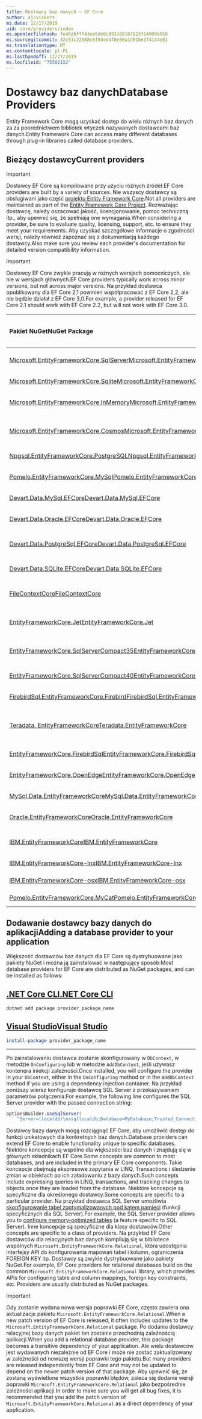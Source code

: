 ```yaml
---
title: Dostawcy baz danych — EF Core
author: ajcvickers
ms.date: 12/17/2019
uid: core/providers/index
ms.openlocfilehash: fe45dbfff43ea5de8c893100107823f14909b950
ms.sourcegitcommit: 32c51c22988c6f83ed4f8e50a1d01be3f4114e81
ms.translationtype: MT
ms.contentlocale: pl-PL
ms.lasthandoff: 12/27/2019
ms.locfileid: "75502152"
---
```

# <a name="database-providers"></a><span data-ttu-id="46bcb-102">Dostawcy baz danych</span><span class="sxs-lookup"><span data-stu-id="46bcb-102">Database Providers</span></span>

<span data-ttu-id="46bcb-103">Entity Framework Core mogą uzyskać dostęp do wielu różnych baz danych za za poorednictwem bibliotek wtyczek nazywanych dostawcami baz danych.</span><span class="sxs-lookup"><span data-stu-id="46bcb-103">Entity Framework Core can access many different databases through plug-in libraries called database providers.</span></span>

## <a name="current-providers"></a><span data-ttu-id="46bcb-104">Bieżący dostawcy</span><span class="sxs-lookup"><span data-stu-id="46bcb-104">Current providers</span></span>

> [!IMPORTANT]  
> <span data-ttu-id="46bcb-105">Dostawcy EF Core są kompilowane przy użyciu różnych źródeł.</span><span class="sxs-lookup"><span data-stu-id="46bcb-105">EF Core providers are built by a variety of sources.</span></span> <span data-ttu-id="46bcb-106">Nie wszyscy dostawcy są obsługiwani jako część [projektu Entity Framework Core](https://github.com/aspnet/EntityFrameworkCore).</span><span class="sxs-lookup"><span data-stu-id="46bcb-106">Not all providers are maintained as part of the [Entity Framework Core Project](https://github.com/aspnet/EntityFrameworkCore).</span></span> <span data-ttu-id="46bcb-107">Rozważając dostawcę, należy oszacować jakość, licencjonowanie, pomoc techniczną itp., aby upewnić się, że spełniają one wymagania.</span><span class="sxs-lookup"><span data-stu-id="46bcb-107">When considering a provider, be sure to evaluate quality, licensing, support, etc. to ensure they meet your requirements.</span></span> <span data-ttu-id="46bcb-108">Aby uzyskać szczegółowe informacje o zgodności wersji, należy również zapoznać się z dokumentacją każdego dostawcy.</span><span class="sxs-lookup"><span data-stu-id="46bcb-108">Also make sure you review each provider's documentation for detailed version compatibility information.</span></span>

> [!IMPORTANT]  
> <span data-ttu-id="46bcb-109">Dostawcy EF Core zwykle pracują w różnych wersjach pomocniczych, ale nie w wersjach głównych.</span><span class="sxs-lookup"><span data-stu-id="46bcb-109">EF Core providers typically work across minor versions, but not across major versions.</span></span> <span data-ttu-id="46bcb-110">Na przykład dostawca opublikowany dla EF Core 2,1 powinien współpracować z EF Core 2,2, ale nie będzie działał z EF Core 3,0.</span><span class="sxs-lookup"><span data-stu-id="46bcb-110">For example, a provider released for EF Core 2.1 should work with EF Core 2.2, but will not work with EF Core 3.0.</span></span> 

| <span data-ttu-id="46bcb-111">Pakiet NuGet</span><span class="sxs-lookup"><span data-stu-id="46bcb-111">NuGet Package</span></span>                                                                                                        | <span data-ttu-id="46bcb-112">Obsługiwane aparaty bazy danych</span><span class="sxs-lookup"><span data-stu-id="46bcb-112">Supported database engines</span></span> | <span data-ttu-id="46bcb-113">Element utrzymujący/dostawca</span><span class="sxs-lookup"><span data-stu-id="46bcb-113">Maintainer / Vendor</span></span>                                                           | <span data-ttu-id="46bcb-114">Uwagi/wymagania</span><span class="sxs-lookup"><span data-stu-id="46bcb-114">Notes / Requirements</span></span> | <span data-ttu-id="46bcb-115">Skompilowano dla wersji</span><span class="sxs-lookup"><span data-stu-id="46bcb-115">Built for version</span></span> | <span data-ttu-id="46bcb-116">Przydatne łącza</span><span class="sxs-lookup"><span data-stu-id="46bcb-116">Useful links</span></span>                                                                                                                                                                                       |
|:---------------------------------------------------------------------------------------------------------------------|:---------------------------|:------------------------------------------------------------------------------|:---------------------|:------------------|:---------------------------------------------------------------------------------------------------------------------------------------------------------------------------------------------------|
| [<span data-ttu-id="46bcb-117">Microsoft.EntityFrameworkCore.SqlServer</span><span class="sxs-lookup"><span data-stu-id="46bcb-117">Microsoft.EntityFrameworkCore.SqlServer</span></span>](https://www.nuget.org/packages/Microsoft.EntityFrameworkCore.SqlServer)    | <span data-ttu-id="46bcb-118">SQL Server 2012 do wewnątrz</span><span class="sxs-lookup"><span data-stu-id="46bcb-118">SQL Server 2012 onwards</span></span>    | <span data-ttu-id="46bcb-119">[Projekt EF Core](https://github.com/aspnet/EntityFrameworkCore/) (Microsoft)</span><span class="sxs-lookup"><span data-stu-id="46bcb-119">[EF Core Project](https://github.com/aspnet/EntityFrameworkCore/) (Microsoft)</span></span> |                      | <span data-ttu-id="46bcb-120">3.1</span><span class="sxs-lookup"><span data-stu-id="46bcb-120">3.1</span></span>               | [<span data-ttu-id="46bcb-121">docs</span><span class="sxs-lookup"><span data-stu-id="46bcb-121">docs</span></span>](xref:core/providers/sql-server/index)                                                                                                                                                       |
| [<span data-ttu-id="46bcb-122">Microsoft.EntityFrameworkCore.Sqlite</span><span class="sxs-lookup"><span data-stu-id="46bcb-122">Microsoft.EntityFrameworkCore.Sqlite</span></span>](https://www.nuget.org/packages/Microsoft.EntityFrameworkCore.Sqlite)          | <span data-ttu-id="46bcb-123">SQLite 3,7</span><span class="sxs-lookup"><span data-stu-id="46bcb-123">SQLite 3.7 onwards</span></span>         | <span data-ttu-id="46bcb-124">[Projekt EF Core](https://github.com/aspnet/EntityFrameworkCore/) (Microsoft)</span><span class="sxs-lookup"><span data-stu-id="46bcb-124">[EF Core Project](https://github.com/aspnet/EntityFrameworkCore/) (Microsoft)</span></span> |                      | <span data-ttu-id="46bcb-125">3.1</span><span class="sxs-lookup"><span data-stu-id="46bcb-125">3.1</span></span>               | [<span data-ttu-id="46bcb-126">docs</span><span class="sxs-lookup"><span data-stu-id="46bcb-126">docs</span></span>](xref:core/providers/sqlite/index)                                                                                                                                                           |
| [<span data-ttu-id="46bcb-127">Microsoft.EntityFrameworkCore.InMemory</span><span class="sxs-lookup"><span data-stu-id="46bcb-127">Microsoft.EntityFrameworkCore.InMemory</span></span>](https://www.nuget.org/packages/Microsoft.EntityFrameworkCore.InMemory)      | <span data-ttu-id="46bcb-128">EF Core bazę danych w pamięci</span><span class="sxs-lookup"><span data-stu-id="46bcb-128">EF Core in-memory database</span></span> | <span data-ttu-id="46bcb-129">[Projekt EF Core](https://github.com/aspnet/EntityFrameworkCore/) (Microsoft)</span><span class="sxs-lookup"><span data-stu-id="46bcb-129">[EF Core Project](https://github.com/aspnet/EntityFrameworkCore/) (Microsoft)</span></span> | [<span data-ttu-id="46bcb-130">Ograniczenia</span><span class="sxs-lookup"><span data-stu-id="46bcb-130">Limitations</span></span>](xref:core/miscellaneous/testing/in-memory)                 | <span data-ttu-id="46bcb-131">3.1</span><span class="sxs-lookup"><span data-stu-id="46bcb-131">3.1</span></span>               | [<span data-ttu-id="46bcb-132">docs</span><span class="sxs-lookup"><span data-stu-id="46bcb-132">docs</span></span>](xref:core/providers/in-memory/index)                                                                                                                                                        |
| [<span data-ttu-id="46bcb-133">Microsoft.EntityFrameworkCore.Cosmos</span><span class="sxs-lookup"><span data-stu-id="46bcb-133">Microsoft.EntityFrameworkCore.Cosmos</span></span>](https://www.nuget.org/packages/Microsoft.EntityFrameworkCore.Cosmos)          | <span data-ttu-id="46bcb-134">Interfejs API SQL usługi Azure Cosmos DB</span><span class="sxs-lookup"><span data-stu-id="46bcb-134">Azure Cosmos DB SQL API</span></span>    | <span data-ttu-id="46bcb-135">[Projekt EF Core](https://github.com/aspnet/EntityFrameworkCore/) (Microsoft)</span><span class="sxs-lookup"><span data-stu-id="46bcb-135">[EF Core Project](https://github.com/aspnet/EntityFrameworkCore/) (Microsoft)</span></span> |                      | <span data-ttu-id="46bcb-136">3.1</span><span class="sxs-lookup"><span data-stu-id="46bcb-136">3.1</span></span>               | [<span data-ttu-id="46bcb-137">docs</span><span class="sxs-lookup"><span data-stu-id="46bcb-137">docs</span></span>](xref:core/providers/cosmos/index)                                                                                                                                                           |
| [<span data-ttu-id="46bcb-138">Npgsql.EntityFrameworkCore.PostgreSQL</span><span class="sxs-lookup"><span data-stu-id="46bcb-138">Npgsql.EntityFrameworkCore.PostgreSQL</span></span>](https://www.nuget.org/packages/Npgsql.EntityFrameworkCore.PostgreSQL)        | <span data-ttu-id="46bcb-139">PostgreSQL</span><span class="sxs-lookup"><span data-stu-id="46bcb-139">PostgreSQL</span></span>                 | [<span data-ttu-id="46bcb-140">Zespół deweloperów Npgsql</span><span class="sxs-lookup"><span data-stu-id="46bcb-140">Npgsql Development Team</span></span>](https://github.com/npgsql)                          |                      | <span data-ttu-id="46bcb-141">3.1</span><span class="sxs-lookup"><span data-stu-id="46bcb-141">3.1</span></span>               | [<span data-ttu-id="46bcb-142">docs</span><span class="sxs-lookup"><span data-stu-id="46bcb-142">docs</span></span>](https://www.npgsql.org/efcore/index.html)                                                                                                                                                   |
| [<span data-ttu-id="46bcb-143">Pomelo.EntityFrameworkCore.MySql</span><span class="sxs-lookup"><span data-stu-id="46bcb-143">Pomelo.EntityFrameworkCore.MySql</span></span>](https://www.nuget.org/packages/Pomelo.EntityFrameworkCore.MySql)                  | <span data-ttu-id="46bcb-144">MySQL, MariaDB</span><span class="sxs-lookup"><span data-stu-id="46bcb-144">MySQL, MariaDB</span></span>             | [<span data-ttu-id="46bcb-145">Projekt pomelo Foundation</span><span class="sxs-lookup"><span data-stu-id="46bcb-145">Pomelo Foundation Project</span></span>](https://github.com/PomeloFoundation)              |                      | <span data-ttu-id="46bcb-146">3.1</span><span class="sxs-lookup"><span data-stu-id="46bcb-146">3.1</span></span>               | [<span data-ttu-id="46bcb-147">readme</span><span class="sxs-lookup"><span data-stu-id="46bcb-147">readme</span></span>](https://github.com/PomeloFoundation/Pomelo.EntityFrameworkCore.MySql/blob/master/README.md)                                                                                               |
| [<span data-ttu-id="46bcb-148">Devart.Data.MySql.EFCore</span><span class="sxs-lookup"><span data-stu-id="46bcb-148">Devart.Data.MySql.EFCore</span></span>](https://www.nuget.org/packages/Devart.Data.MySql.EFCore/)                                 | <span data-ttu-id="46bcb-149">Baza danych MySQL 5</span><span class="sxs-lookup"><span data-stu-id="46bcb-149">MySQL 5 onwards</span></span>            | [<span data-ttu-id="46bcb-150">DevArt</span><span class="sxs-lookup"><span data-stu-id="46bcb-150">DevArt</span></span>](https://www.devart.com/)                                             | <span data-ttu-id="46bcb-151">Zapłacone</span><span class="sxs-lookup"><span data-stu-id="46bcb-151">Paid</span></span>                 | <span data-ttu-id="46bcb-152">3.0</span><span class="sxs-lookup"><span data-stu-id="46bcb-152">3.0</span></span>               | [<span data-ttu-id="46bcb-153">docs</span><span class="sxs-lookup"><span data-stu-id="46bcb-153">docs</span></span>](https://www.devart.com/dotconnect/mysql/docs/)                                                                                                                                              |
| [<span data-ttu-id="46bcb-154">Devart.Data.Oracle.EFCore</span><span class="sxs-lookup"><span data-stu-id="46bcb-154">Devart.Data.Oracle.EFCore</span></span>](https://www.nuget.org/packages/Devart.Data.Oracle.EFCore/)                               | <span data-ttu-id="46bcb-155">Oracle DB 9.2.0.4</span><span class="sxs-lookup"><span data-stu-id="46bcb-155">Oracle DB 9.2.0.4 onwards</span></span>  | [<span data-ttu-id="46bcb-156">DevArt</span><span class="sxs-lookup"><span data-stu-id="46bcb-156">DevArt</span></span>](https://www.devart.com/)                                             | <span data-ttu-id="46bcb-157">Zapłacone</span><span class="sxs-lookup"><span data-stu-id="46bcb-157">Paid</span></span>                 | <span data-ttu-id="46bcb-158">3.0</span><span class="sxs-lookup"><span data-stu-id="46bcb-158">3.0</span></span>               | [<span data-ttu-id="46bcb-159">docs</span><span class="sxs-lookup"><span data-stu-id="46bcb-159">docs</span></span>](https://www.devart.com/dotconnect/oracle/docs/)                                                                                                                                             |
| [<span data-ttu-id="46bcb-160">Devart.Data.PostgreSql.EFCore</span><span class="sxs-lookup"><span data-stu-id="46bcb-160">Devart.Data.PostgreSql.EFCore</span></span>](https://www.nuget.org/packages/Devart.Data.PostgreSql.EFCore/)                       | <span data-ttu-id="46bcb-161">PostgreSQL 8,0 do wewnątrz</span><span class="sxs-lookup"><span data-stu-id="46bcb-161">PostgreSQL 8.0 onwards</span></span>     | [<span data-ttu-id="46bcb-162">DevArt</span><span class="sxs-lookup"><span data-stu-id="46bcb-162">DevArt</span></span>](https://www.devart.com/)                                             | <span data-ttu-id="46bcb-163">Zapłacone</span><span class="sxs-lookup"><span data-stu-id="46bcb-163">Paid</span></span>                 | <span data-ttu-id="46bcb-164">3.0</span><span class="sxs-lookup"><span data-stu-id="46bcb-164">3.0</span></span>               | [<span data-ttu-id="46bcb-165">docs</span><span class="sxs-lookup"><span data-stu-id="46bcb-165">docs</span></span>](https://www.devart.com/dotconnect/postgresql/docs/)                                                                                                                                         |
| [<span data-ttu-id="46bcb-166">Devart.Data.SQLite.EFCore</span><span class="sxs-lookup"><span data-stu-id="46bcb-166">Devart.Data.SQLite.EFCore</span></span>](https://www.nuget.org/packages/Devart.Data.SQLite.EFCore/)                               | <span data-ttu-id="46bcb-167">SQLite 3 lub nowszy</span><span class="sxs-lookup"><span data-stu-id="46bcb-167">SQLite 3 onwards</span></span>           | [<span data-ttu-id="46bcb-168">DevArt</span><span class="sxs-lookup"><span data-stu-id="46bcb-168">DevArt</span></span>](https://www.devart.com/)                                             | <span data-ttu-id="46bcb-169">Zapłacone</span><span class="sxs-lookup"><span data-stu-id="46bcb-169">Paid</span></span>                 | <span data-ttu-id="46bcb-170">3.0</span><span class="sxs-lookup"><span data-stu-id="46bcb-170">3.0</span></span>               | [<span data-ttu-id="46bcb-171">docs</span><span class="sxs-lookup"><span data-stu-id="46bcb-171">docs</span></span>](https://www.devart.com/dotconnect/sqlite/docs/)                                                                                                                                             |
| [<span data-ttu-id="46bcb-172">FileContextCore</span><span class="sxs-lookup"><span data-stu-id="46bcb-172">FileContextCore</span></span>](https://www.nuget.org/packages/FileContextCore/)                                                   | <span data-ttu-id="46bcb-173">Przechowuje dane w plikach</span><span class="sxs-lookup"><span data-stu-id="46bcb-173">Stores data in files</span></span>       | [<span data-ttu-id="46bcb-174">Morris Janatzek</span><span class="sxs-lookup"><span data-stu-id="46bcb-174">Morris Janatzek</span></span>](https://github.com/morrisjdev)                              | <span data-ttu-id="46bcb-175">Do celów deweloperskich</span><span class="sxs-lookup"><span data-stu-id="46bcb-175">For development purposes</span></span> | <span data-ttu-id="46bcb-176">3.0</span><span class="sxs-lookup"><span data-stu-id="46bcb-176">3.0</span></span>               | [<span data-ttu-id="46bcb-177">readme</span><span class="sxs-lookup"><span data-stu-id="46bcb-177">readme</span></span>](https://github.com/morrisjdev/FileContextCore/blob/master/README.md)                                                                                                                                              |
| [<span data-ttu-id="46bcb-178">EntityFrameworkCore.Jet</span><span class="sxs-lookup"><span data-stu-id="46bcb-178">EntityFrameworkCore.Jet</span></span>](https://www.nuget.org/packages/EntityFrameworkCore.Jet/)                                   | <span data-ttu-id="46bcb-179">Pliki programu Microsoft Access</span><span class="sxs-lookup"><span data-stu-id="46bcb-179">Microsoft Access files</span></span>     | [<span data-ttu-id="46bcb-180">Bubi</span><span class="sxs-lookup"><span data-stu-id="46bcb-180">Bubi</span></span>](https://github.com/bubibubi)                                           | <span data-ttu-id="46bcb-181">.NET Framework</span><span class="sxs-lookup"><span data-stu-id="46bcb-181">.NET Framework</span></span>       | <span data-ttu-id="46bcb-182">2.2</span><span class="sxs-lookup"><span data-stu-id="46bcb-182">2.2</span></span>               | [<span data-ttu-id="46bcb-183">readme</span><span class="sxs-lookup"><span data-stu-id="46bcb-183">readme</span></span>](https://github.com/bubibubi/EntityFrameworkCore.Jet/blob/master/docs/README.md)                                                                                                           |
| [<span data-ttu-id="46bcb-184">EntityFrameworkCore.SqlServerCompact35</span><span class="sxs-lookup"><span data-stu-id="46bcb-184">EntityFrameworkCore.SqlServerCompact35</span></span>](https://www.nuget.org/packages/EntityFrameworkCore.SqlServerCompact35)      | <span data-ttu-id="46bcb-185">SQL Server Compact 3.5</span><span class="sxs-lookup"><span data-stu-id="46bcb-185">SQL Server Compact 3.5</span></span>     | [<span data-ttu-id="46bcb-186">Erik Ejlskov Jensen</span><span class="sxs-lookup"><span data-stu-id="46bcb-186">Erik Ejlskov Jensen</span></span>](https://github.com/ErikEJ/)                             | <span data-ttu-id="46bcb-187">.NET Framework</span><span class="sxs-lookup"><span data-stu-id="46bcb-187">.NET Framework</span></span>       | <span data-ttu-id="46bcb-188">2.2</span><span class="sxs-lookup"><span data-stu-id="46bcb-188">2.2</span></span>               | [<span data-ttu-id="46bcb-189">wiki</span><span class="sxs-lookup"><span data-stu-id="46bcb-189">wiki</span></span>](https://github.com/ErikEJ/EntityFramework.SqlServerCompact/wiki/Using-EF-Core-with-SQL-Server-Compact-in-Traditional-.NET-Applications)                                                     |
| [<span data-ttu-id="46bcb-190">EntityFrameworkCore.SqlServerCompact40</span><span class="sxs-lookup"><span data-stu-id="46bcb-190">EntityFrameworkCore.SqlServerCompact40</span></span>](https://www.nuget.org/packages/EntityFrameworkCore.SqlServerCompact40)      | <span data-ttu-id="46bcb-191">SQL Server Compact 4.0</span><span class="sxs-lookup"><span data-stu-id="46bcb-191">SQL Server Compact 4.0</span></span>     | [<span data-ttu-id="46bcb-192">Erik Ejlskov Jensen</span><span class="sxs-lookup"><span data-stu-id="46bcb-192">Erik Ejlskov Jensen</span></span>](https://github.com/ErikEJ/)                             | <span data-ttu-id="46bcb-193">.NET Framework</span><span class="sxs-lookup"><span data-stu-id="46bcb-193">.NET Framework</span></span>       | <span data-ttu-id="46bcb-194">2.2</span><span class="sxs-lookup"><span data-stu-id="46bcb-194">2.2</span></span>               | [<span data-ttu-id="46bcb-195">wiki</span><span class="sxs-lookup"><span data-stu-id="46bcb-195">wiki</span></span>](https://github.com/ErikEJ/EntityFramework.SqlServerCompact/wiki/Using-EF-Core-with-SQL-Server-Compact-in-Traditional-.NET-Applications)                                                     |
| [<span data-ttu-id="46bcb-196">FirebirdSql.EntityFrameworkCore.Firebird</span><span class="sxs-lookup"><span data-stu-id="46bcb-196">FirebirdSql.EntityFrameworkCore.Firebird</span></span>](https://www.nuget.org/packages/FirebirdSql.EntityFrameworkCore.Firebird/) | <span data-ttu-id="46bcb-197">Firebird 2,5 i 3. x</span><span class="sxs-lookup"><span data-stu-id="46bcb-197">Firebird 2.5 and 3.x</span></span>       | [<span data-ttu-id="46bcb-198">Jiří Činčura</span><span class="sxs-lookup"><span data-stu-id="46bcb-198">Jiří Činčura</span></span>](https://github.com/cincuranet)                                 |                      | <span data-ttu-id="46bcb-199">2.2</span><span class="sxs-lookup"><span data-stu-id="46bcb-199">2.2</span></span>               | [<span data-ttu-id="46bcb-200">docs</span><span class="sxs-lookup"><span data-stu-id="46bcb-200">docs</span></span>](https://github.com/cincuranet/FirebirdSql.Data.FirebirdClient/blob/master/Provider/docs/entity-framework-core.md)                                                                           |
| [<span data-ttu-id="46bcb-201">Teradata. EntityFrameworkCore</span><span class="sxs-lookup"><span data-stu-id="46bcb-201">Teradata.EntityFrameworkCore</span></span>](https://www.nuget.org/packages/Teradata.EntityFrameworkCore/)                         | <span data-ttu-id="46bcb-202">Baza danych programu Teradata 16,10</span><span class="sxs-lookup"><span data-stu-id="46bcb-202">Teradata Database 16.10 onwards</span></span> | [<span data-ttu-id="46bcb-203">Teradata</span><span class="sxs-lookup"><span data-stu-id="46bcb-203">Teradata</span></span>](https://downloads.teradata.com/download/connectivity/net-data-provider-for-teradata) | <span data-ttu-id="46bcb-204">Wersja wstępna</span><span class="sxs-lookup"><span data-stu-id="46bcb-204">Prerelease</span></span>| <span data-ttu-id="46bcb-205">2.2</span><span class="sxs-lookup"><span data-stu-id="46bcb-205">2.2</span></span>               |[<span data-ttu-id="46bcb-206">producenta</span><span class="sxs-lookup"><span data-stu-id="46bcb-206">website</span></span>](https://www.nuget.org/packages/Teradata.EntityFrameworkCore/)                                                                                                                            |
| [<span data-ttu-id="46bcb-207">EntityFrameworkCore.FirebirdSql</span><span class="sxs-lookup"><span data-stu-id="46bcb-207">EntityFrameworkCore.FirebirdSql</span></span>](https://www.nuget.org/packages/EntityFrameworkCore.FirebirdSql/)                   | <span data-ttu-id="46bcb-208">Firebird 2,5 i 3. x</span><span class="sxs-lookup"><span data-stu-id="46bcb-208">Firebird 2.5 and 3.x</span></span>       | [<span data-ttu-id="46bcb-209">Rafael Almeida</span><span class="sxs-lookup"><span data-stu-id="46bcb-209">Rafael Almeida</span></span>](https://github.com/ralmsdeveloper)                           |                      | <span data-ttu-id="46bcb-210">2.1</span><span class="sxs-lookup"><span data-stu-id="46bcb-210">2.1</span></span>               | [<span data-ttu-id="46bcb-211">wiki</span><span class="sxs-lookup"><span data-stu-id="46bcb-211">wiki</span></span>](https://github.com/ralmsdeveloper/EntityFrameworkCore.FirebirdSQL/wiki)                                                                                                                     |
| [<span data-ttu-id="46bcb-212">EntityFrameworkCore.OpenEdge</span><span class="sxs-lookup"><span data-stu-id="46bcb-212">EntityFrameworkCore.OpenEdge</span></span>](https://www.nuget.org/packages/EntityFrameworkCore.OpenEdge/)                         | <span data-ttu-id="46bcb-213">Progress OpenEdge</span><span class="sxs-lookup"><span data-stu-id="46bcb-213">Progress OpenEdge</span></span>          | [<span data-ttu-id="46bcb-214">Alex Wiese</span><span class="sxs-lookup"><span data-stu-id="46bcb-214">Alex Wiese</span></span>](https://github.com/alexwiese)                                    |                      | <span data-ttu-id="46bcb-215">2.1</span><span class="sxs-lookup"><span data-stu-id="46bcb-215">2.1</span></span>               | [<span data-ttu-id="46bcb-216">readme</span><span class="sxs-lookup"><span data-stu-id="46bcb-216">readme</span></span>](https://github.com/alexwiese/EntityFrameworkCore.OpenEdge/blob/master/README.md)                                                                                                          |
| [<span data-ttu-id="46bcb-217">MySql.Data.EntityFrameworkCore</span><span class="sxs-lookup"><span data-stu-id="46bcb-217">MySql.Data.EntityFrameworkCore</span></span>](https://www.nuget.org/packages/MySql.Data.EntityFrameworkCore)                      | <span data-ttu-id="46bcb-218">MySQL</span><span class="sxs-lookup"><span data-stu-id="46bcb-218">MySQL</span></span>                      | <span data-ttu-id="46bcb-219">[Projekt MySQL](https://dev.mysql.com) (Oracle)</span><span class="sxs-lookup"><span data-stu-id="46bcb-219">[MySQL project](https://dev.mysql.com) (Oracle)</span></span>                               |                      | <span data-ttu-id="46bcb-220">2.1</span><span class="sxs-lookup"><span data-stu-id="46bcb-220">2.1</span></span>               | [<span data-ttu-id="46bcb-221">docs</span><span class="sxs-lookup"><span data-stu-id="46bcb-221">docs</span></span>](https://dev.mysql.com/doc/connector-net/en/connector-net-entityframework-core.html)                                                                                                         |
| [<span data-ttu-id="46bcb-222">Oracle.EntityFrameworkCore</span><span class="sxs-lookup"><span data-stu-id="46bcb-222">Oracle.EntityFrameworkCore</span></span>](https://www.nuget.org/packages/Oracle.EntityFrameworkCore/)                             | <span data-ttu-id="46bcb-223">Oracle DB 11,2 do wewnątrz</span><span class="sxs-lookup"><span data-stu-id="46bcb-223">Oracle DB 11.2 onwards</span></span>     | [<span data-ttu-id="46bcb-224">Oracle</span><span class="sxs-lookup"><span data-stu-id="46bcb-224">Oracle</span></span>](https://www.oracle.com/technetwork/topics/dotnet/)                   |                      | <span data-ttu-id="46bcb-225">2.1</span><span class="sxs-lookup"><span data-stu-id="46bcb-225">2.1</span></span>               | [<span data-ttu-id="46bcb-226">producenta</span><span class="sxs-lookup"><span data-stu-id="46bcb-226">website</span></span>](https://www.oracle.com/technetwork/topics/dotnet/)                                                                                                                                       |
| [<span data-ttu-id="46bcb-227">IBM.EntityFrameworkCore</span><span class="sxs-lookup"><span data-stu-id="46bcb-227">IBM.EntityFrameworkCore</span></span>](https://www.nuget.org/packages/IBM.EntityFrameworkCore)                                    | <span data-ttu-id="46bcb-228">Db2, Informix</span><span class="sxs-lookup"><span data-stu-id="46bcb-228">Db2, Informix</span></span>              | [<span data-ttu-id="46bcb-229">IBM</span><span class="sxs-lookup"><span data-stu-id="46bcb-229">IBM</span></span>](https://ibm.com)                                                        | <span data-ttu-id="46bcb-230">Wersja systemu Windows</span><span class="sxs-lookup"><span data-stu-id="46bcb-230">Windows version</span></span>      | <span data-ttu-id="46bcb-231">2.0</span><span class="sxs-lookup"><span data-stu-id="46bcb-231">2.0</span></span>               | [<span data-ttu-id="46bcb-232">blog</span><span class="sxs-lookup"><span data-stu-id="46bcb-232">blog</span></span>](https://www.ibm.com/developerworks/community/blogs/96960515-2ea1-4391-8170-b0515d08e4da/entry/Creating_Entity_Data_Model_using_IBM_Data_Server_providers_for_Entity_Framework_Core?lang=en) |
| [<span data-ttu-id="46bcb-233">IBM.EntityFrameworkCore-lnx</span><span class="sxs-lookup"><span data-stu-id="46bcb-233">IBM.EntityFrameworkCore-lnx</span></span>](https://www.nuget.org/packages/IBM.EntityFrameworkCore-lnx)                            | <span data-ttu-id="46bcb-234">Db2, Informix</span><span class="sxs-lookup"><span data-stu-id="46bcb-234">Db2, Informix</span></span>              | [<span data-ttu-id="46bcb-235">IBM</span><span class="sxs-lookup"><span data-stu-id="46bcb-235">IBM</span></span>](https://ibm.com)                                                        | <span data-ttu-id="46bcb-236">Wersja systemu Linux</span><span class="sxs-lookup"><span data-stu-id="46bcb-236">Linux version</span></span>        | <span data-ttu-id="46bcb-237">2.0</span><span class="sxs-lookup"><span data-stu-id="46bcb-237">2.0</span></span>               | [<span data-ttu-id="46bcb-238">blog</span><span class="sxs-lookup"><span data-stu-id="46bcb-238">blog</span></span>](https://www.ibm.com/developerworks/community/blogs/96960515-2ea1-4391-8170-b0515d08e4da/entry/Creating_Entity_Data_Model_using_IBM_Data_Server_providers_for_Entity_Framework_Core?lang=en) |
| [<span data-ttu-id="46bcb-239">IBM.EntityFrameworkCore-osx</span><span class="sxs-lookup"><span data-stu-id="46bcb-239">IBM.EntityFrameworkCore-osx</span></span>](https://www.nuget.org/packages/IBM.EntityFrameworkCore-osx)                            | <span data-ttu-id="46bcb-240">Db2, Informix</span><span class="sxs-lookup"><span data-stu-id="46bcb-240">Db2, Informix</span></span>              | [<span data-ttu-id="46bcb-241">IBM</span><span class="sxs-lookup"><span data-stu-id="46bcb-241">IBM</span></span>](https://ibm.com)                                                        | <span data-ttu-id="46bcb-242">wersja macOS</span><span class="sxs-lookup"><span data-stu-id="46bcb-242">macOS version</span></span>        | <span data-ttu-id="46bcb-243">2.0</span><span class="sxs-lookup"><span data-stu-id="46bcb-243">2.0</span></span>               | [<span data-ttu-id="46bcb-244">blog</span><span class="sxs-lookup"><span data-stu-id="46bcb-244">blog</span></span>](https://www.ibm.com/developerworks/community/blogs/96960515-2ea1-4391-8170-b0515d08e4da/entry/Creating_Entity_Data_Model_using_IBM_Data_Server_providers_for_Entity_Framework_Core?lang=en) |
| [<span data-ttu-id="46bcb-245">Pomelo.EntityFrameworkCore.MyCat</span><span class="sxs-lookup"><span data-stu-id="46bcb-245">Pomelo.EntityFrameworkCore.MyCat</span></span>](https://www.nuget.org/packages/Pomelo.EntityFrameworkCore.MyCat)                  | <span data-ttu-id="46bcb-246">Serwer MyCAT</span><span class="sxs-lookup"><span data-stu-id="46bcb-246">MyCAT Server</span></span>               | [<span data-ttu-id="46bcb-247">Projekt pomelo Foundation</span><span class="sxs-lookup"><span data-stu-id="46bcb-247">Pomelo Foundation Project</span></span>](https://github.com/PomeloFoundation)              | <span data-ttu-id="46bcb-248">Tylko wersja wstępna</span><span class="sxs-lookup"><span data-stu-id="46bcb-248">Prerelease only</span></span>      | <span data-ttu-id="46bcb-249">1.1</span><span class="sxs-lookup"><span data-stu-id="46bcb-249">1.1</span></span>               | [<span data-ttu-id="46bcb-250">readme</span><span class="sxs-lookup"><span data-stu-id="46bcb-250">readme</span></span>](https://github.com/PomeloFoundation/Pomelo.EntityFrameworkCore.MyCat/blob/master/README.md)                                                                                               |

## <a name="adding-a-database-provider-to-your-application"></a><span data-ttu-id="46bcb-251">Dodawanie dostawcy bazy danych do aplikacji</span><span class="sxs-lookup"><span data-stu-id="46bcb-251">Adding a database provider to your application</span></span>

<span data-ttu-id="46bcb-252">Większość dostawców baz danych dla EF Core są dystrybuowane jako pakiety NuGet i można ją zainstalować w następujący sposób:</span><span class="sxs-lookup"><span data-stu-id="46bcb-252">Most database providers for EF Core are distributed as NuGet packages, and can be installed as follows:</span></span>

## <a name="net-core-clitabdotnet-core-cli"></a>[<span data-ttu-id="46bcb-253">.NET Core CLI</span><span class="sxs-lookup"><span data-stu-id="46bcb-253">.NET Core CLI</span></span>](#tab/dotnet-core-cli)

```dotnetcli
dotnet add package provider_package_name
```

## <a name="visual-studiotabvs"></a>[<span data-ttu-id="46bcb-254">Visual Studio</span><span class="sxs-lookup"><span data-stu-id="46bcb-254">Visual Studio</span></span>](#tab/vs)

``` powershell
install-package provider_package_name
```

***

<span data-ttu-id="46bcb-255">Po zainstalowaniu dostawca zostanie skonfigurowany w `DbContext`, w metodzie `OnConfiguring` lub w metodzie `AddDbContext`, jeśli używasz kontenera iniekcji zależności.</span><span class="sxs-lookup"><span data-stu-id="46bcb-255">Once installed, you will configure the provider in your `DbContext`, either in the `OnConfiguring` method or in the `AddDbContext` method if you are using a dependency injection container.</span></span>
<span data-ttu-id="46bcb-256">Na przykład poniższy wiersz konfiguruje dostawcę SQL Server z przekazywaniem parametrów połączenia:</span><span class="sxs-lookup"><span data-stu-id="46bcb-256">For example, the following line configures the SQL Server provider with the passed connection string:</span></span>

``` csharp
optionsBuilder.UseSqlServer(
    "Server=(localdb)\mssqllocaldb;Database=MyDatabase;Trusted_Connection=True;");
```  

<span data-ttu-id="46bcb-257">Dostawcy bazy danych mogą rozciągnąć EF Core, aby umożliwić dostęp do funkcji unikatowych dla konkretnych baz danych.</span><span class="sxs-lookup"><span data-stu-id="46bcb-257">Database providers can extend EF Core to enable functionality unique to specific databases.</span></span>
<span data-ttu-id="46bcb-258">Niektóre koncepcje są wspólne dla większości baz danych i znajdują się w głównych składnikach EF Core.</span><span class="sxs-lookup"><span data-stu-id="46bcb-258">Some concepts are common to most databases, and are included in the primary EF Core components.</span></span>
<span data-ttu-id="46bcb-259">Takie koncepcje obejmują ekspresowe zapytania w LINQ, Transactions i śledzenie zmian w obiektach po ich załadowaniu z bazy danych.</span><span class="sxs-lookup"><span data-stu-id="46bcb-259">Such concepts include expressing queries in LINQ, transactions, and tracking changes to objects once they are loaded from the database.</span></span>
<span data-ttu-id="46bcb-260">Niektóre koncepcje są specyficzne dla określonego dostawcy.</span><span class="sxs-lookup"><span data-stu-id="46bcb-260">Some concepts are specific to a particular provider.</span></span>
<span data-ttu-id="46bcb-261">Na przykład dostawca SQL Server umożliwia [skonfigurowanie tabel zoptymalizowanych pod kątem pamięci](xref:core/providers/sql-server/memory-optimized-tables) (funkcji specyficznych dla SQL Server).</span><span class="sxs-lookup"><span data-stu-id="46bcb-261">For example, the SQL Server provider allows you to [configure memory-optimized tables](xref:core/providers/sql-server/memory-optimized-tables) (a feature specific to SQL Server).</span></span>
<span data-ttu-id="46bcb-262">Inne koncepcje są specyficzne dla klasy dostawców.</span><span class="sxs-lookup"><span data-stu-id="46bcb-262">Other concepts are specific to a class of providers.</span></span>
<span data-ttu-id="46bcb-263">Na przykład EF Core dostawców dla relacyjnych baz danych kompilują się w bibliotece wspólnych `Microsoft.EntityFrameworkCore.Relational`, która udostępnia interfejsy API do konfigurowania mapowań tabel i kolumn, ograniczenia FOREIGN KEY itp. Dostawcy są zwykle dystrybuowane jako pakiety NuGet.</span><span class="sxs-lookup"><span data-stu-id="46bcb-263">For example, EF Core providers for relational databases build on the common `Microsoft.EntityFrameworkCore.Relational` library, which provides APIs for configuring table and column mappings, foreign key constraints, etc. Providers are usually distributed as NuGet packages.</span></span>

> [!IMPORTANT]  
> <span data-ttu-id="46bcb-264">Gdy zostanie wydana nowa wersja poprawki EF Core, często zawiera ona aktualizacje pakietu `Microsoft.EntityFrameworkCore.Relational`.</span><span class="sxs-lookup"><span data-stu-id="46bcb-264">When a new patch version of EF Core is released, it often includes updates to the `Microsoft.EntityFrameworkCore.Relational` package.</span></span>
> <span data-ttu-id="46bcb-265">Po dodaniu dostawcy relacyjnej bazy danych pakiet ten zostanie przechodnią zależnością aplikacji.</span><span class="sxs-lookup"><span data-stu-id="46bcb-265">When you add a relational database provider, this package becomes a transitive dependency of your application.</span></span>
> <span data-ttu-id="46bcb-266">Ale wielu dostawców jest wydawanych niezależnie od EF Core i może nie zostać zaktualizowany w zależności od nowszej wersji poprawki tego pakietu.</span><span class="sxs-lookup"><span data-stu-id="46bcb-266">But many providers are released independently from EF Core and may not be updated to depend on the newer patch version of that package.</span></span>
> <span data-ttu-id="46bcb-267">Aby upewnić się, że zostaną wyświetlone wszystkie poprawki błędów, zaleca się dodanie wersji poprawki `Microsoft.EntityFrameworkCore.Relational` jako bezpośrednie zależności aplikacji.</span><span class="sxs-lookup"><span data-stu-id="46bcb-267">In order to make sure you will get all bug fixes, it is recommended that you add the patch version of `Microsoft.EntityFrameworkCore.Relational` as a direct dependency of your application.</span></span>
